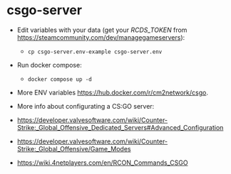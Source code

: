 # csgo-server

* Edit variables with your data (get your *RCDS_TOKEN* from https://steamcommunity.com/dev/managegameservers):
  * `cp csgo-server.env-example csgo-server.env`
  
* Run docker compose:
  * `docker compose up -d`
  
* More ENV variables https://hub.docker.com/r/cm2network/csgo.

* More info about configurating a CS:GO server:
 * https://developer.valvesoftware.com/wiki/Counter-Strike:_Global_Offensive_Dedicated_Servers#Advanced_Configuration
 * https://developer.valvesoftware.com/wiki/Counter-Strike:_Global_Offensive/Game_Modes
 * https://wiki.4netplayers.com/en/RCON_Commands_CSGO
